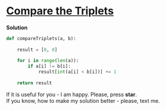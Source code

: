# [Compare the Triplets](https://www.hackerrank.com/challenges/compare-the-triplets/problem)

**Solution**
<br>
```python
def compareTriplets(a, b):
    
    result = [0, 0]
    
    for i in range(len(a)):
        if a[i] != b[i]:
            result[int(a[i] < b[i])] += 1
    
    return result
```

If it is useful for you - I am happy. Please, press **star**.
<br>
If you know, how to make my solution better - please, text me.
